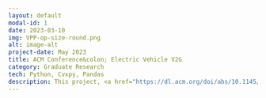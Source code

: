 ```yaml
---
layout: default
modal-id: 1
date: 2023-03-10
img: VPP-op-size-round.png
alt: image-alt
project-date: May 2023
title: ACM Conference&colon; Electric Vehicle V2G
category: Graduate Research 
tech: Python, Cvxpy, Pandas
description: This project, <a href="https://dl.acm.org/doi/abs/10.1145/3575813.3597353"> published ACM's e-Energy conference 2023 available here</a>, explores the concept of vehicle-to-grid (V2G) technology. V2G technology allows electric vehicles (EVs) to serve as battery packs, enabling users to sell stored excess battery back to the grid when energy demand peaks. <br> &nbsp; &nbsp; The project presents a unique approach to incentivize private EV owners to participate in V2G using contract theory from economics, thus creating a Virtual Power Plant (VPP) by aggregating numerous batteries. The project also simulates results over a year's worth of data on EV charging sessions and electricity market prices, revealing a profitability increase of over 12% compared to the baseline. <br> &nbsp; &nbsp; &nbsp; &nbsp; <a href="https://drive.google.com/file/d/1FgZRD49wRbq_AUNv-xCl8HerWVCT-9Nq/view?usp=sharing">Video of the conference talk</a>; <a href="https://webdocs.cs.ualberta.ca/~oardakan/files/V2GContracts-eEnergy23.pdf"> PDF </a> <a href="https://github.com/sustainable-computing/VPP-Contracts">Code<a/>
---
```

